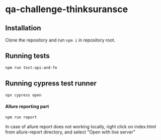 # qa-challenge-thinksuransce

## Installation

Clone the repository and run `npm i` in repository root.

## Running tests

```sh
npm run test-api-and-fe
```

## Running cypress test runner
```sh
npx cypress open
```

#### Allure reporting part

```sh
npm run report
```
In case of allure report does not working locally, right click on index.html from allure-report directory, and select "Open with live server"

